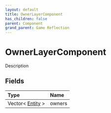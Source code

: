 ```yaml
---
layout: default
title: OwnerLayerComponent
has_children: false
parent: Component
grand_parent: Game Reflection
---
```

# OwnerLayerComponent
Description 

## Fields
| Type | Name |
|:-------------|:--------------|
| Vector< [Entity](/game-reflection/classes/entity.md) > | owners |
